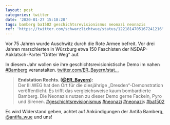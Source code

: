 ```yaml
---
layout: post
categories: twitter
date: '2020-01-27 15:18:20'
tags: bamberg ba1502 geschichtsrevisionismus neonazi neonazis
ref: 'https://twitter.com/schwarzlichtwue/status/1221814705167241216'
---
```

Vor 75 Jahren wurde Auschwitz durch die Rote Armee befreit. Vor drei Jahren marschierten in Würzburg etwa 150 Faschisten der NSDAP-Abklatsch-Partei "Dritter Weg" auf.



In diesem Jahr wollen sie ihre geschichtsrevisionistische Demo im nahen [#Bamberg](/t/bamberg) veranstalten. [twitter.com/ER_Bayern/stat…](https://twitter.com/ER_Bayern/status/1221745044006281216)
> <b>Endstation Rechts. ([@ER_Bayern](https://twitter.com/ER_Bayern)):</b>  
>Der III.WEG hat den Ort für die diesjährige „Dresden“-Demonstration veröffentlicht. Es trifft das vergleichsweise kaum bombardierte Bamberg. Die Neonazis nutzen zu dieser Demo gerne Fackeln, Pyro und Sirenen. [#geschichtsrevisionismus](/t/geschichtsrevisionismus) [#neonazi](/t/neonazi) [#neonazi](/t/neonazi)s [#ba1502](/t/ba1502)   



Es wird Widerstand geben, achtet auf Ankündigungen der Antifa Bamberg, [@antifa_wue](https://twitter.com/antifa_wue) und uns!
